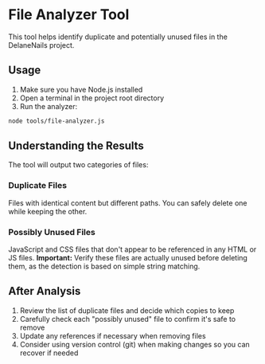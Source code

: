 # File Analyzer Tool

This tool helps identify duplicate and potentially unused files in the DelaneNails project.

## Usage

1. Make sure you have Node.js installed
2. Open a terminal in the project root directory
3. Run the analyzer:

```bash
node tools/file-analyzer.js
```

## Understanding the Results

The tool will output two categories of files:

### Duplicate Files
Files with identical content but different paths. You can safely delete one while keeping the other.

### Possibly Unused Files
JavaScript and CSS files that don't appear to be referenced in any HTML or JS files. 
**Important:** Verify these files are actually unused before deleting them, as the detection is based on simple string matching.

## After Analysis

1. Review the list of duplicate files and decide which copies to keep
2. Carefully check each "possibly unused" file to confirm it's safe to remove
3. Update any references if necessary when removing files
4. Consider using version control (git) when making changes so you can recover if needed
